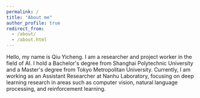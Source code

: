 ```yaml
---
permalink: /
title: "About me"
author_profile: true
redirect_from: 
  - /about/
  - /about.html
---
```


Hello, my name is Qiu Yicheng. I am a researcher and project worker in the field of AI. I hold a Bachelor's degree from Shanghai Polytechnic University and a Master's degree from Tokyo Metropolitan University. Currently, I am working as an Assistant Researcher at Nanhu Laboratory, focusing on deep learning research in areas such as computer vision, natural language processing, and reinforcement learning.


